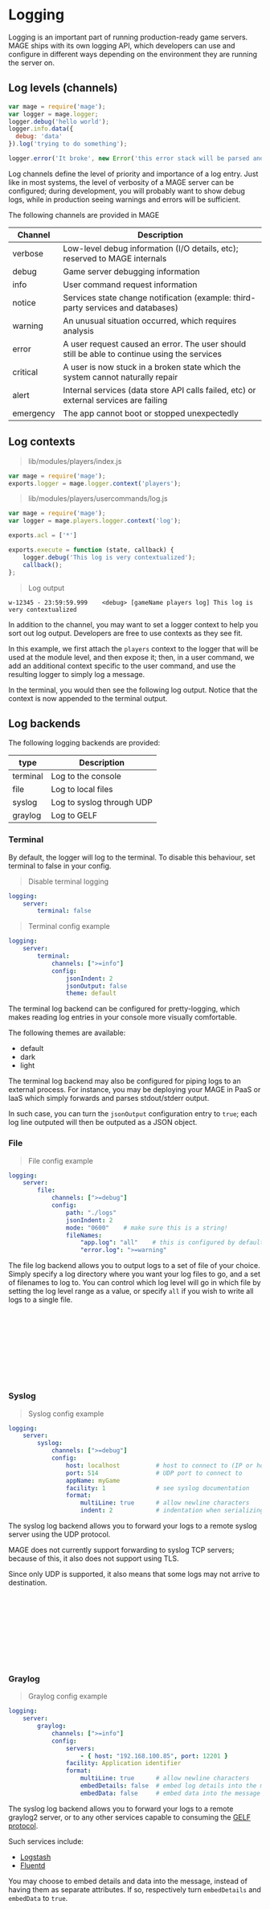 # Logging

Logging is an important part of running production-ready game servers. MAGE
ships with its own logging API, which developers can use and configure
in different ways depending on the environment they are running the server
on.

## Log levels (channels)

```javascript
var mage = require('mage');
var logger = mage.logger;
logger.debug('hello world');
logger.info.data({
  debug: 'data'
}).log('trying to do something');

logger.error('It broke', new Error('this error stack will be parsed and formatted'));
```

Log channels define the level of priority and importance of
a log entry. Just like in most systems, the level of verbosity
of a MAGE server can be configured; during development, you
will probably want to show debug logs, while in production
seeing warnings and errors will be sufficient.

The following channels are provided in MAGE

| Channel   | Description                                                                                   |
|-----------|-----------------------------------------------------------------------------------------------|
| verbose   | Low-level debug information (I/O details, etc); reserved to MAGE internals                    |
| debug     | Game server debugging information                                                             |
| info      | User command request information                                                              |
| notice    | Services state change notification (example: third-party services and databases)              |
| warning   | An unusual situation occurred, which requires analysis                                        |
| error     | A user request caused an error. The user should still be able to continue using the services  |
| critical  | A user is now stuck in a broken state which the system cannot naturally repair                |
| alert     | Internal services (data store API calls failed, etc) or external services are failing         |
| emergency | The app cannot boot or stopped unexpectedly                                                   |

## Log contexts

> lib/modules/players/index.js

```javascript
var mage = require('mage');
exports.logger = mage.logger.context('players');
```

> lib/modules/players/usercommands/log.js

```javascript
var mage = require('mage');
var logger = mage.players.logger.context('log');

exports.acl = ['*']

exports.execute = function (state, callback) {
	logger.debug('This log is very contextualized');
	callback();
};
```

> Log output

```plaintext
w-12345 - 23:59:59.999    <debug> [gameName players log] This log is very contextualized
```

In addition to the channel, you may want to set a logger context to help you
sort out log output. Developers are free to use contexts as they see fit.

In this example, we first attach the `players` context to the logger that will
be used at the module level, and then expose it; then, in a user command,
we add an additional context specific to the user command, and use the resulting
logger to simply log a message.

In the terminal, you would then see the following log output. Notice that the
context is now appended to the terminal output.

## Log backends

The following logging backends are provided:

| type       | Description               |
| ---------- | ------------------------- |
| terminal   | Log to the console        |
| file       | Log to local files        |
| syslog     | Log to syslog through UDP |
| graylog    | Log to GELF               |

### Terminal

<aside class="warning">
By default, the logger will log to the terminal. To disable this behaviour, set terminal to false in your config.
</aside>

> Disable terminal logging

```yaml
logging:
    server:
        terminal: false
```


> Terminal config example

```yaml
logging:
    server:
        terminal:
            channels: [">=info"]
            config:
                jsonIndent: 2
                jsonOutput: false
                theme: default
```

The terminal log backend can be configured for pretty-logging, which makes reading
log entries in your console more visually comfortable.

The following themes are available:

   - default
   - dark
   - light

The terminal log backend may also be configured for piping logs to an external
process. For instance, you may be deploying your MAGE in PaaS or IaaS which
simply forwards and parses stdout/stderr output.

In such case, you can turn the `jsonOutput` configuration entry to `true`;
each log line outputed will then be outputed as a JSON object.


### File

> File config example

```yaml
logging:
    server:
        file:
            channels: [">=debug"]
            config:
                path: "./logs"
                jsonIndent: 2
                mode: "0600"    # make sure this is a string!
                fileNames:
                    "app.log": "all"    # this is configured by default and you may override it
                    "error.log": ">=warning"
```

The file log backend allows you to output logs to a set of file of your choice. Simply
specify a log directory where you want your log files to go, and a set of filenames to log to.
You can control which log level will go in which file by setting the log level range
as a value, or specify `all` if you wish to write all logs to a single file.

<br><br><br><br><br><br><br><br>

### Syslog

> Syslog config example

```yaml
logging:
    server:
        syslog:
            channels: [">=debug"]
            config:
                host: localhost          # host to connect to (IP or hostname)
                port: 514                # UDP port to connect to
                appName: myGame
                facility: 1              # see syslog documentation
                format:
                    multiLine: true      # allow newline characters
                    indent: 2            # indentation when serializing data in multiLine mode
```

The syslog log backend allows you to forward your logs to a remote
syslog server using the UDP protocol.

MAGE does not currently support forwarding to syslog TCP servers; because
of this, it also does not support using TLS.

Since only UDP is supported, it also means that some logs may not arrive to
destination.

<br><br><br><br><br><br><br><br>

### Graylog

> Graylog config example

```yaml
logging:
    server:
        graylog:
            channels: [">=info"]
            config:
                servers:
                    - { host: "192.168.100.85", port: 12201 }
                facility: Application identifier
                format:
                    multiLine: true      # allow newline characters
                    embedDetails: false  # embed log details into the message
                    embedData: false     # embed data into the message
```

The syslog log backend allows you to forward your logs to a remote
graylog2 server, or to any other services capable to consuming
the [GELF protocol](http://docs.graylog.org/en/2.2/pages/gelf.html).

Such services include:

  - [Logstash](https://www.elastic.co/guide/en/logstash/5.4/plugins-inputs-gelf.html)
  - [Fluentd](https://github.com/MerlinDMC/fluent-plugin-input-gelf)

You may choose to embed details and data into the message, instead of having them
as separate attributes. If so, respectively turn `embedDetails` and `embedData` to `true`.
